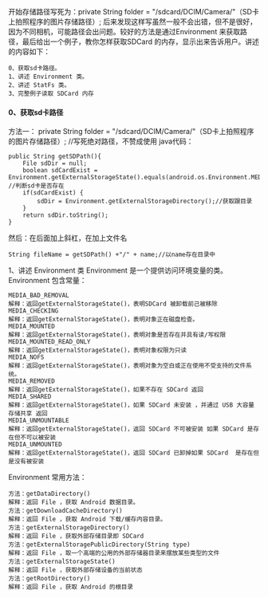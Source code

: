 开始存储路径写死为：private String folder = "/sdcard/DCIM/Camera/"（SD卡上拍照程序的图片存储路径）; 后来发现这样写虽然一般不会出错，但不是很好，因为不同相机，可能路径会出问题。较好的方法是通过Environment 来获取路径，最后给出一个例子，教你怎样获取SDCard 的内存，显示出来告诉用户。讲述的内容如下： 
```  
0、获取sd卡路径。 
1、讲述 Environment 类。 
2、讲述 StatFs 类。 
3、完整例子读取 SDCard 内存 
```
#### 0、获取sd卡路径 
方法一： private String folder = "/sdcard/DCIM/Camera/"（SD卡上拍照程序的图片存储路径）; //写死绝对路径，不赞成使用 
java代码：
```  
public String getSDPath(){   
	File sdDir = null;
	boolean sdCardExist = Environment.getExternalStorageState().equals(android.os.Environment.MEDIA_MOUNTED);  //判断sd卡是否存在   
	if(sdCardExist) {
		sdDir = Environment.getExternalStorageDirectory();//获取跟目录
	} 
	return sdDir.toString();
}
```
然后：在后面加上斜杠，在加上文件名
```  
String fileName = getSDPath() +"/" + name;//以name存在目录中 
```
1、讲述 Environment 类 
Environment 是一个提供访问环境变量的类。 
Environment 包含常量：
```   
MEDIA_BAD_REMOVAL 
解释：返回getExternalStorageState()，表明SDCard 被卸载前己被移除 
MEDIA_CHECKING 
解释：返回getExternalStorageState()，表明对象正在磁盘检查。 
MEDIA_MOUNTED 
解释：返回getExternalStorageState()，表明对象是否存在并具有读/写权限 
MEDIA_MOUNTED_READ_ONLY 
解释：返回getExternalStorageState()，表明对象权限为只读 
MEDIA_NOFS 
解释：返回getExternalStorageState()，表明对象为空白或正在使用不受支持的文件系统。 
MEDIA_REMOVED 
解释：返回getExternalStorageState()，如果不存在 SDCard 返回 
MEDIA_SHARED 
解释：返回getExternalStorageState()，如果 SDCard 未安装 ，并通过 USB 大容量存储共享 返回 
MEDIA_UNMOUNTABLE 
解释：返回getExternalStorageState()，返回 SDCard 不可被安装 如果 SDCard 是存在但不可以被安装 
MEDIA_UNMOUNTED 
解释：返回getExternalStorageState()，返回 SDCard 已卸掉如果 SDCard  是存在但是没有被安装 
```
Environment 常用方法： 
```   
方法：getDataDirectory() 
解释：返回 File ，获取 Android 数据目录。 
方法：getDownloadCacheDirectory() 
解释：返回 File ，获取 Android 下载/缓存内容目录。 
方法：getExternalStorageDirectory() 
解释：返回 File ，获取外部存储目录即 SDCard 
方法：getExternalStoragePublicDirectory(String type) 
解释：返回 File ，取一个高端的公用的外部存储器目录来摆放某些类型的文件 
方法：getExternalStorageState() 
解释：返回 File ，获取外部存储设备的当前状态 
方法：getRootDirectory() 
解释：返回 File ，获取 Android 的根目录 
```